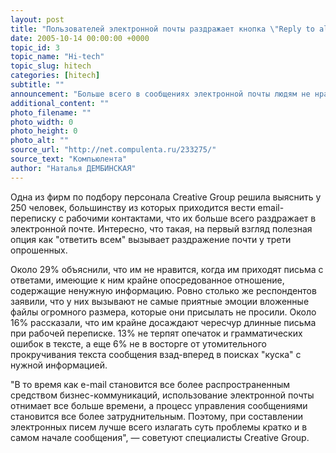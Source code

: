 ```yaml
---
layout: post
title: "Пользователей электронной почты раздражает кнопка \"Reply to all\""
date: 2005-10-14 00:00:00 +0000
topic_id: 3
topic_name: "Hi-tech"
topic_slug: hitech
categories: [hitech]
subtitle: ""
announcement: "Больше всего в сообщениях электронной почты людям не нравится функция \"Reply to all\" (ответить всем)."
additional_content: ""
photo_filename: ""
photo_width: 0
photo_height: 0
photo_alt: ""
source_url: "http://net.compulenta.ru/233275/"
source_text: "Компьюлента"
author: "Наталья ДЕМБИНСКАЯ"
---
```

Одна из фирм по подбору персонала Creative Group решила выяснить у 250 человек, большинству из которых приходится вести email-переписку с рабочими контактами, что их больше всего раздражает в электронной почте. Интересно, что такая, на первый взгляд полезная опция как "ответить всем" вызывает раздражение почти у трети опрошенных.

Около 29% объяснили, что им не нравится, когда им приходят письма с ответами, имеющие к ним крайне опосредованное отношение, содержащие ненужную информацию. Ровно столько же респондентов заявили, что у них вызывают не самые приятные эмоции вложенные файлы огромного размера, которые они присылать не просили. Около 16% рассказали, что им крайне досаждают чересчур длинные письма при рабочей переписке. 13% не терпят опечаток и грамматических ошибок в тексте, а еще 6% не в восторге от утомительного прокручивания текста сообщения взад-вперед в поисках "куска" с нужной информацией.

"В то время как e-mail становится все более распространенным средством бизнес-коммуникаций, использование электронной почты отнимает все больше времени, а процесс управления сообщениями становится все более затруднительным. Поэтому, при составлении электронных писем лучше всего излагать суть проблемы кратко и в самом начале сообщения", &mdash; советуют специалисты Creative Group.
